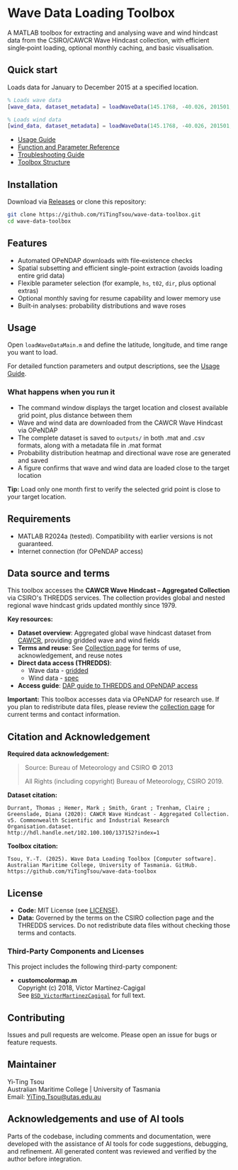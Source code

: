 # Wave Data Loading Toolbox

A MATLAB toolbox for extracting and analysing wave and wind hindcast data from the CSIRO/CAWCR Wave Hindcast collection, with efficient single‑point loading, optional monthly caching, and basic visualisation.

## Quick start

Loads data for January to December 2015 at a specified location.

```matlab
% Loads wave data
[wave_data, dataset_metadata] = loadWaveData(145.1768, -40.026, 201501, 201512);

% Loads wind data
[wind_data, dataset_metadata] = loadWaveData(145.1768, -40.026, 201501, 201512, 'wind', true);
```

- [Usage Guide](docs/usage.md)
- [Function and Parameter Reference](docs/parameters.md)
- [Troubleshooting Guide](docs/troubleshooting.md)
- [Toolbox Structure](docs/structure.md)

## Installation

Download via [Releases](https://github.com/YiTingTsou/wave-data-toolbox/releases) or clone this repository:

```bash
git clone https://github.com/YiTingTsou/wave-data-toolbox.git
cd wave-data-toolbox
```

## Features

- Automated OPeNDAP downloads with file‑existence checks
- Spatial subsetting and efficient single-point extraction (avoids loading entire grid data)
- Flexible parameter selection (for example, `hs`, `t02`, `dir`, plus optional extras)
- Optional monthly saving for resume capability and lower memory use
- Built‑in analyses: probability distributions and wave roses

## Usage

Open `loadWaveDataMain.m` and define the latitude, longitude, and time range you want to load.

For detailed function parameters and output descriptions, see the [Usage Guide](docs/usage.md).

### What happens when you run it

- The command window displays the target location and closest available grid point, plus distance between them
- Wave and wind data are downloaded from the CAWCR Wave Hindcast via OPeNDAP
- The complete dataset is saved to `outputs/` in both .mat and .csv formats, along with a metadata file in .mat format
- Probability distribution heatmap and directional wave rose are generated and saved
- A figure confirms that wave and wind data are loaded close to the target location

**Tip:** Load only one month first to verify the selected grid point is close to your target location.

## Requirements

- MATLAB R2024a (tested). Compatibility with earlier versions is not guaranteed.
- Internet connection (for OPeNDAP access)

## Data source and terms

This toolbox accesses the **CAWCR Wave Hindcast – Aggregated Collection** via CSIRO's THREDDS services. The collection provides global and nested regional wave hindcast grids updated monthly since 1979.

**Key resources:**

- **Dataset overview**: Aggregated global wave hindcast dataset from [CAWCR](https://researchdata.edu.au/cawcr-wave-hindcast-aggregated-collection/1401722#:~:text=Organisation%26rft,4%20degree%20%2824%20arcminute), providing gridded wave and wind fields
- **Terms and reuse**: See [Collection page](https://data.csiro.au/collection/csiro:39819) for terms of use, acknowledgement, and reuse notes
- **Direct data access (THREDDS)**:
  - Wave data - [gridded](http://data-cbr.csiro.au/thredds/catalog/catch_all/CMAR_CAWCR-Wave_archive/CAWCR_Wave_Hindcast_aggregate/gridded/catalog.html)
  - Wind data - [spec](http://data-cbr.csiro.au/thredds/catalog/catch_all/CMAR_CAWCR-Wave_archive/CAWCR_Wave_Hindcast_aggregate/gridded/catalog.html)
- **Access guide**: [DAP guide to THREDDS and OPeNDAP access](https://research.csiro.au/dap/download/accessing-data-via-a-thredds-catalogue/)

**Important:** This toolbox accesses data via OPeNDAP for research use. If you plan to redistribute data files, please review the [collection page](https://data.csiro.au/collection/csiro:39819) for current terms and contact information.

## Citation and Acknowledgement

**Required data acknowledgement:**

> Source: Bureau of Meteorology and CSIRO © 2013
>
> All Rights (including copyright) Bureau of Meteorology, CSIRO 2019.

**Dataset citation:**

```
Durrant, Thomas ; Hemer, Mark ; Smith, Grant ; Trenham, Claire ; Greenslade, Diana (2020): CAWCR Wave Hindcast - Aggregated Collection. v5. Commonwealth Scientific and Industrial Research Organisation.dataset.
http://hdl.handle.net/102.100.100/137152?index=1
```

**Toolbox citation:**

```
Tsou, Y.-T. (2025). Wave Data Loading Toolbox [Computer software]. Australian Maritime College, University of Tasmania. GitHub. https://github.com/YiTingTsou/wave-data-toolbox
```

## License

- **Code:** MIT License (see [LICENSE](LICENSE)).
- **Data:** Governed by the terms on the CSIRO collection page and the THREDDS services. Do not redistribute data files without checking those terms and contacts.

### Third-Party Components and Licenses

This project includes the following third-party component:

- **customcolormap.m**  
  Copyright (c) 2018, Víctor Martínez-Cagigal  
  See [`BSD_VictorMartinezCagigal`](/third_party_licenses/BSD_VictorMartinezCagigal.txt) for full text.

## Contributing

Issues and pull requests are welcome. Please open an issue for bugs or feature requests.

## Maintainer

Yi‑Ting Tsou  
Australian Maritime College | University of Tasmania  
Email: YiTing.Tsou@utas.edu.au

## Acknowledgements and use of AI tools

Parts of the codebase, including comments and documentation, were developed with the assistance of AI tools for code suggestions, debugging, and refinement. All generated content was reviewed and verified by the author before integration.
